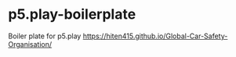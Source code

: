 # p5.play-boilerplate
Boiler plate for p5.play
https://hiten415.github.io/Global-Car-Safety-Organisation/
